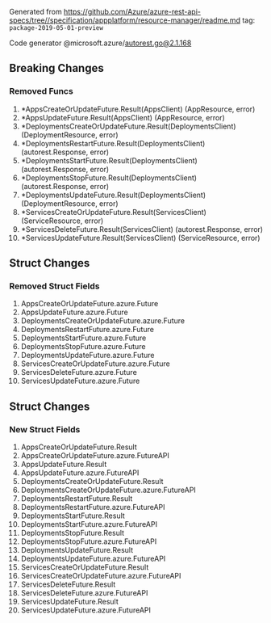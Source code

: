 Generated from https://github.com/Azure/azure-rest-api-specs/tree//specification/appplatform/resource-manager/readme.md tag: `package-2019-05-01-preview`

Code generator @microsoft.azure/autorest.go@2.1.168

## Breaking Changes

### Removed Funcs

1. *AppsCreateOrUpdateFuture.Result(AppsClient) (AppResource, error)
1. *AppsUpdateFuture.Result(AppsClient) (AppResource, error)
1. *DeploymentsCreateOrUpdateFuture.Result(DeploymentsClient) (DeploymentResource, error)
1. *DeploymentsRestartFuture.Result(DeploymentsClient) (autorest.Response, error)
1. *DeploymentsStartFuture.Result(DeploymentsClient) (autorest.Response, error)
1. *DeploymentsStopFuture.Result(DeploymentsClient) (autorest.Response, error)
1. *DeploymentsUpdateFuture.Result(DeploymentsClient) (DeploymentResource, error)
1. *ServicesCreateOrUpdateFuture.Result(ServicesClient) (ServiceResource, error)
1. *ServicesDeleteFuture.Result(ServicesClient) (autorest.Response, error)
1. *ServicesUpdateFuture.Result(ServicesClient) (ServiceResource, error)

## Struct Changes

### Removed Struct Fields

1. AppsCreateOrUpdateFuture.azure.Future
1. AppsUpdateFuture.azure.Future
1. DeploymentsCreateOrUpdateFuture.azure.Future
1. DeploymentsRestartFuture.azure.Future
1. DeploymentsStartFuture.azure.Future
1. DeploymentsStopFuture.azure.Future
1. DeploymentsUpdateFuture.azure.Future
1. ServicesCreateOrUpdateFuture.azure.Future
1. ServicesDeleteFuture.azure.Future
1. ServicesUpdateFuture.azure.Future

## Struct Changes

### New Struct Fields

1. AppsCreateOrUpdateFuture.Result
1. AppsCreateOrUpdateFuture.azure.FutureAPI
1. AppsUpdateFuture.Result
1. AppsUpdateFuture.azure.FutureAPI
1. DeploymentsCreateOrUpdateFuture.Result
1. DeploymentsCreateOrUpdateFuture.azure.FutureAPI
1. DeploymentsRestartFuture.Result
1. DeploymentsRestartFuture.azure.FutureAPI
1. DeploymentsStartFuture.Result
1. DeploymentsStartFuture.azure.FutureAPI
1. DeploymentsStopFuture.Result
1. DeploymentsStopFuture.azure.FutureAPI
1. DeploymentsUpdateFuture.Result
1. DeploymentsUpdateFuture.azure.FutureAPI
1. ServicesCreateOrUpdateFuture.Result
1. ServicesCreateOrUpdateFuture.azure.FutureAPI
1. ServicesDeleteFuture.Result
1. ServicesDeleteFuture.azure.FutureAPI
1. ServicesUpdateFuture.Result
1. ServicesUpdateFuture.azure.FutureAPI
